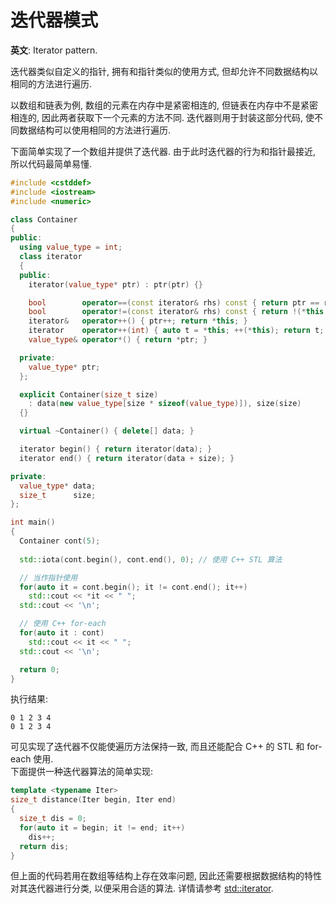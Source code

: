 # 迭代器模式

**英文**: Iterator pattern.  

迭代器类似自定义的指针, 拥有和指针类似的使用方式, 但却允许不同数据结构以相同的方法进行遍历.  

以数组和链表为例, 数组的元素在内存中是紧密相连的, 但链表在内存中不是紧密相连的, 因此两者获取下一个元素的方法不同. 迭代器则用于封装这部分代码, 使不同数据结构可以使用相同的方法进行遍历.

下面简单实现了一个数组并提供了迭代器. 由于此时迭代器的行为和指针最接近, 所以代码最简单易懂.

```cpp
#include <cstddef>
#include <iostream>
#include <numeric>

class Container
{
public:
  using value_type = int;
  class iterator
  {
  public:
    iterator(value_type* ptr) : ptr(ptr) {}

    bool        operator==(const iterator& rhs) const { return ptr == rhs.ptr; }
    bool        operator!=(const iterator& rhs) const { return !(*this == rhs); }
    iterator&   operator++() { ptr++; return *this; }
    iterator    operator++(int) { auto t = *this; ++(*this); return t; }
    value_type& operator*() { return *ptr; }

  private:
    value_type* ptr;
  };

  explicit Container(size_t size)
    : data(new value_type[size * sizeof(value_type)]), size(size)
  {}

  virtual ~Container() { delete[] data; }

  iterator begin() { return iterator(data); }
  iterator end() { return iterator(data + size); }

private:
  value_type* data;
  size_t      size;
};

int main()
{
  Container cont(5);
  
  std::iota(cont.begin(), cont.end(), 0); // 使用 C++ STL 算法

  // 当作指针使用
  for(auto it = cont.begin(); it != cont.end(); it++)
    std::cout << *it << " ";
  std::cout << '\n';

  // 使用 C++ for-each
  for(auto it : cont)
    std::cout << it << " ";
  std::cout << '\n';

  return 0;
}
```

执行结果:  

```
0 1 2 3 4 
0 1 2 3 4
```

可见实现了迭代器不仅能使遍历方法保持一致, 而且还能配合 C++ 的 STL 和 for-each 使用.  
下面提供一种迭代器算法的简单实现:  

```cpp
template <typename Iter>
size_t distance(Iter begin, Iter end)
{
  size_t dis = 0;
  for(auto it = begin; it != end; it++)
    dis++;
  return dis;
}
```

但上面的代码若用在数组等结构上存在效率问题, 因此还需要根据数据结构的特性对其迭代器进行分类, 以便采用合适的算法. 详情请参考 [std::iterator](https://en.cppreference.com/w/cpp/iterator/iterator).  